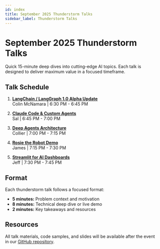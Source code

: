 ```yaml
---
id: index
title: September 2025 Thunderstorm Talks
sidebar_label: Thunderstorm Talks
---
```


# September 2025 Thunderstorm Talks

Quick 15-minute deep dives into cutting-edge AI topics. Each talk is designed to deliver maximum value in a focused timeframe.

## Talk Schedule

1. **[LangChain / LangGraph 1.0 Alpha Update](./langchain-langgraph-update)**  
   Colin McNamara | 6:30 PM - 6:45 PM

2. **[Claude Code & Custom Agents](./claude-code-custom-agents)**  
   Sal | 6:45 PM - 7:00 PM

3. **[Deep Agents Architecture](./deep-agents)**  
   Collier | 7:00 PM - 7:15 PM

4. **[Rosie the Robot Demo](./rosie-robot-demo)**  
   James | 7:15 PM - 7:30 PM

5. **[Streamlit for AI Dashboards](./streamlit-dashboards)**  
   Jeff | 7:30 PM - 7:45 PM

## Format

Each thunderstorm talk follows a focused format:
- **5 minutes:** Problem context and motivation
- **8 minutes:** Technical deep dive or live demo
- **2 minutes:** Key takeaways and resources

## Resources

All talk materials, code samples, and slides will be available after the event in our [GitHub repository](https://github.com/aimug-org/austin_langchain).